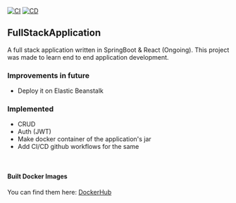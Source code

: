 [![CI](https://github.com/heyrmi/FullStackApplication/actions/workflows/build.yml/badge.svg?branch=master)](https://github.com/heyrmi/FullStackApplication/actions/workflows/build.yml)
[![CD](https://github.com/heyrmi/FullStackApplication/actions/workflows/deploy.yml/badge.svg?branch=master)](https://github.com/heyrmi/FullStackApplication/actions/workflows/deploy.yml)

## FullStackApplication

A full stack application written in SpringBoot & React (Ongoing).
This project was made to learn end to end application development.

### Improvements in future

- Deploy it on Elastic Beanstalk

### Implemented

- CRUD
- Auth (JWT)
- Make docker container of the application's jar
- Add CI/CD github workflows for the same

<br>

#### Built Docker Images

You can find them here: [DockerHub](https://hub.docker.com/r/heyrmi/full-stack-application)
